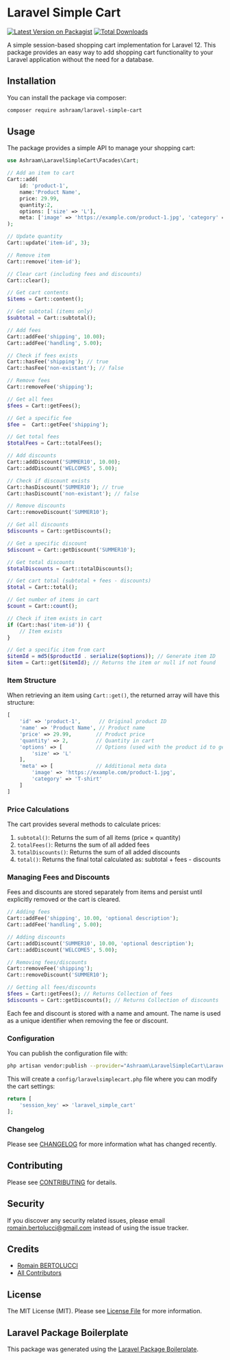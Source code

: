 # Laravel Simple Cart

[![Latest Version on Packagist](https://img.shields.io/packagist/v/ashraam/laravel-simple-cart.svg?style=flat-square)](https://packagist.org/packages/ashraam/laravel-simple-cart)
[![Total Downloads](https://img.shields.io/packagist/dt/ashraam/laravel-simple-cart.svg?style=flat-square)](https://packagist.org/packages/ashraam/laravel-simple-cart)

A simple session-based shopping cart implementation for Laravel 12. This package provides an easy way to add shopping cart functionality to your Laravel application without the need for a database.

## Installation

You can install the package via composer:

```bash
composer require ashraam/laravel-simple-cart
```

## Usage

The package provides a simple API to manage your shopping cart:

```php
use Ashraam\LaravelSimpleCart\Facades\Cart;

// Add an item to cart
Cart::add(
    id: 'product-1',
    name:'Product Name',
    price: 29.99,
    quantity:2,
    options: ['size' => 'L'],
    meta: ['image' => 'https://example.com/product-1.jpg', 'category' => 'T-shirt']
);

// Update quantity
Cart::update('item-id', 3);

// Remove item
Cart::remove('item-id');

// Clear cart (including fees and discounts)
Cart::clear();

// Get cart contents
$items = Cart::content();

// Get subtotal (items only)
$subtotal = Cart::subtotal();

// Add fees
Cart::addFee('shipping', 10.00);
Cart::addFee('handling', 5.00);

// Check if fees exists
Cart::hasFee('shipping'); // true
Cart::hasFee('non-existant'); // false

// Remove fees
Cart::removeFee('shipping');

// Get all fees
$fees = Cart::getFees();

// Get a specific fee
$fee =  Cart::getFee('shipping');

// Get total fees
$totalFees = Cart::totalFees();

// Add discounts
Cart::addDiscount('SUMMER10', 10.00);
Cart::addDiscount('WELCOME5', 5.00);

// Check if discount exists
Cart::hasDiscount('SUMMER10'); // true
Cart::hasDiscount('non-existant'); // false

// Remove discounts
Cart::removeDiscount('SUMMER10');

// Get all discounts
$discounts = Cart::getDiscounts();

// Get a specific discount
$discount = Cart::getDiscount('SUMMER10');

// Get total discounts
$totalDiscounts = Cart::totalDiscounts();

// Get cart total (subtotal + fees - discounts)
$total = Cart::total();

// Get number of items in cart
$count = Cart::count();

// Check if item exists in cart
if (Cart::has('item-id')) {
    // Item exists
}

// Get a specific item from cart
$itemId = md5($productId . serialize($options)); // Generate item ID
$item = Cart::get($itemId); // Returns the item or null if not found
```

### Item Structure
When retrieving an item using `Cart::get()`, the returned array will have this structure:
```php
[
    'id' => 'product-1',      // Original product ID
    'name' => 'Product Name', // Product name
    'price' => 29.99,        // Product price
    'quantity' => 2,         // Quantity in cart
    'options' => [           // Options (used with the product id to generate the unique item hash id)
        'size' => 'L'
    ],
    'meta' => [              // Additional meta data
        'image' => 'https://example.com/product-1.jpg',
        'category' => 'T-shirt'
    ]
]
```

### Price Calculations

The cart provides several methods to calculate prices:

1. `subtotal()`: Returns the sum of all items (price × quantity)
2. `totalFees()`: Returns the sum of all added fees
3. `totalDiscounts()`: Returns the sum of all added discounts
4. `total()`: Returns the final total calculated as: subtotal + fees - discounts

### Managing Fees and Discounts

Fees and discounts are stored separately from items and persist until explicitly removed or the cart is cleared.

```php
// Adding fees
Cart::addFee('shipping', 10.00, 'optional description');
Cart::addFee('handling', 5.00);

// Adding discounts
Cart::addDiscount('SUMMER10', 10.00, 'optional description');
Cart::addDiscount('WELCOME5', 5.00);

// Removing fees/discounts
Cart::removeFee('shipping');
Cart::removeDiscount('SUMMER10');

// Getting all fees/discounts
$fees = Cart::getFees(); // Returns Collection of fees
$discounts = Cart::getDiscounts(); // Returns Collection of discounts
```

Each fee and discount is stored with a name and amount. The name is used as a unique identifier when removing the fee or discount.

### Configuration

You can publish the configuration file with:

```bash
php artisan vendor:publish --provider="Ashraam\LaravelSimpleCart\LaravelSimpleCartServiceProvider"
```

This will create a `config/laravelsimplecart.php` file where you can modify the cart settings:

```php
return [
    'session_key' => 'laravel_simple_cart'
];
```

### Changelog

Please see [CHANGELOG](CHANGELOG.md) for more information what has changed recently.

## Contributing

Please see [CONTRIBUTING](CONTRIBUTING.md) for details.

## Security

If you discover any security related issues, please email romain.bertolucci@gmail.com instead of using the issue tracker.

## Credits

- [Romain BERTOLUCCI](https://github.com/ashraam)
- [All Contributors](../../contributors)

## License

The MIT License (MIT). Please see [License File](LICENSE.md) for more information.

## Laravel Package Boilerplate

This package was generated using the [Laravel Package Boilerplate](https://laravelpackageboilerplate.com).
